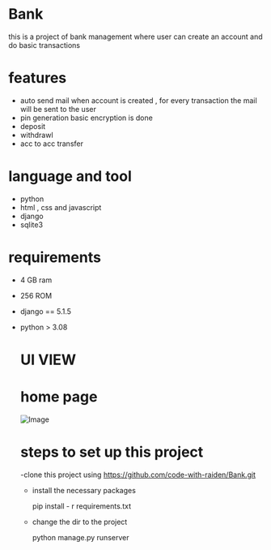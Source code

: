 # Bank
this is a project of bank management where user can create an account and do basic transactions
# features
- auto send mail  when account is created , for every transaction the mail will be sent to the user
- pin generation basic encryption is done
- deposit
- withdrawl
- acc to acc transfer
# language and tool
- python
- html ,  css and javascript
- django
- sqlite3

# requirements 
- 4 GB ram
- 256 ROM
- django == 5.1.5
- python > 3.08

  # UI VIEW
  # home page
  ![Image](https://github.com/user-attachments/assets/cf123d9b-21d1-44d8-aaf1-8ce7f9adb3a1)


  # steps to set up this project
  -clone this project using
  https://github.com/code-with-raiden/Bank.git
  
  - install the necessary packages
    
    pip install - r requirements.txt
    
  - change the dir to the project
   
    python manage.py runserver
    
